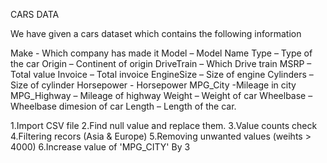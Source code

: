 CARS  DATA

We have given a cars dataset which contains the following information

Make - Which company has made it
Model – Model Name
Type – Type of the car
Origin – Continent of origin
DriveTrain – Which Drive train
MSRP – Total value
Invoice – Total invoice
EngineSize – Size of engine
Cylinders – Size of cylinder
Horsepower - Horsepower
MPG_City -Mileage in city
MPG_Highway – Mileage of highway
Weight – Weight of car
Wheelbase – Wheelbase dimesion of car
Length – Length of the car.

1.Import CSV file
 2.Find null value and replace them. 
3.Value counts check 
4.Filtering recors (Asia & Europe)
5.Removing unwanted values (weihts > 4000) 
6.Increase value of 'MPG_CITY' By 3

